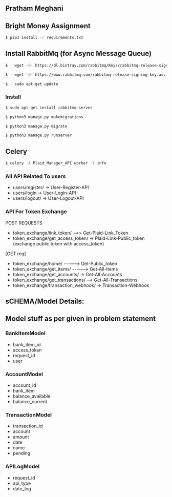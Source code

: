 ## Pratham Meghani
## Bright Money Assignment


```sh
$ pip3 install -r requirements.txt
```
  
## Install RabbitMq (for Async Message Queue)

```sh
$ - wget -O- https://dl.bintray.com/rabbitmq/Keys/rabbitmq-release-signing-key.asc | sudo apt-key add -
```
```sh
$ - wget -O- https://www.rabbitmq.com/rabbitmq-release-signing-key.asc | sudo apt-key add -
```
```sh
$ - sudo apt-get update
```

### Install
```sh
$ sudo apt-get install rabbitmq-server
```

```sh
$ python3 manage.py makemigrations
```
```sh
$ python3 manage.py migrate 
```
```sh
$ python3 manage.py runserver
```
  
##  Celery   

```sh
$ celery -A Plaid_Manager_API worker -l info
```

 
  
### All API Related To users
  
-  users/register/ -> User-Register-API  
-  users/login  -> User-Login-API  
-  users/logout/  -> User-Logout-API  
  
### API For Token Exchange 
  
POST REQUESTS 
  
-  token_exchange/link_token/ -->> Get-Plaid-Link_Token 
-  token_exchange/get_access_token/ -> Plaid-Link-Public_token (exchange public token with access_token)  
  
[GET req]  
  
-  token_exchange/home/  -----> Get-Public_token 
-  token_exchange/get_items/	-----> Get-All-Items  
-  token_exchange/get_accounts/ -> Get-All-Accounts 
-  token_exchange/get_transactions/ -->  Get-All-Transactions  
-  token_exchange/transaction_webhook/ -> Transaction-Webhook  



## sCHEMA/Model Details:


## Model stuff as per given in problem statement 


### BankItemModel
  
-	bank_item_id
-	access_token
-	request_id
-	user  
  
### AccountModel
  
-	account_id
-	bank_item
-	balance_available
-	balance_current

### TransactionModel
  
-	transaction_id
-	account
-	amount
-	date
-	name
-	pending
  
### APILogModel

-	request_id
-	api_type
-	date_log
